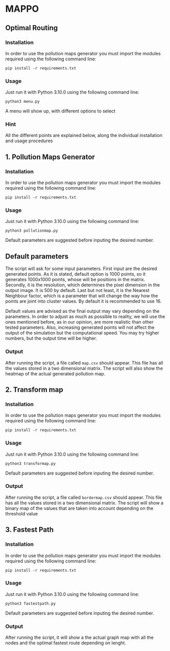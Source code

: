 # MAPPO

## Optimal Routing
### Installation
In order to use the pollution maps generator you must import the modules required using the following command line:
```
pip install -r requirements.txt
```
### Usage
Just run it with Python 3.10.0 using the following command line:
```
python3 menu.py
```
A menu will show up, with different options to select

### Hint
All the different points are explained below, along the individual installation and usage procedures

## 1. Pollution Maps Generator
### Installation
In order to use the pollution maps generator you must import the modules required using the following command line:
```
pip install -r requirements.txt
```
### Usage 
Just run it with Python 3.10.0 using the following command line:
```
python3 pollutionmap.py
```
Default parameters are suggested before inputing the desired number.

## Default parameters
The script will ask for some input parameters. First input are the desired generated points. As it is stated, default option is 1000 points, so it generates 1000x1000 points, whose will be positions in the matrix. Secondly, it is the resolution, which determines the pixel dimension in the output image. It is 500 by default. Last but not least, it is the Nearest Neighbour factor, which is a parameter that will change the way how the points are joint into cluster values. By default it is recommended to use 16. 

Default values are advised as the final output may vary depending on the parameters. In order to adjust as much as possible to reality, we will use the ones mentioned before, as in our opinion, are more realistic than other tested parameters. Also, increasing generated points will not affect the output of the simulation but the computational speed. You may try higher numbers, but the output time will be higher.

### Output
After running the script, a file called `map.csv` should appear. This file has all the values stored in a two dimensional matrix.
The script will also show the heatmap of the actual generated pollution map.

## 2. Transform map
### Installation
In order to use the pollution maps generator you must import the modules required using the following command line:
```
pip install -r requirements.txt
```
### Usage 
Just run it with Python 3.10.0 using the following command line:
```
python3 transformap.py
```
Default parameters are suggested before inputing the desired number.

### Output
After running the script, a file called `bordermap.csv` should appear. This file has all the values stored in a two dimensional matrix.
The script will show a binary map of the values that are taken into account depending on the threshold value

## 3. Fastest Path
### Installation
In order to use the pollution maps generator you must import the modules required using the following command line:
```
pip install -r requirements.txt
```
### Usage 
Just run it with Python 3.10.0 using the following command line:
```
python3 fastestpath.py
```
Default parameters are suggested before inputing the desired number.

### Output
After running the script, it will show a the actual graph map with all the nodes and the optimal fastest route depending on lenght.